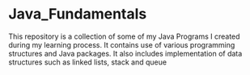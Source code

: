 # Java_Fundamentals
This repository is a collection of some of my Java Programs I created during my learning process. 
It contains use of various programming structures and Java packages. It also includes implementation of data structures such as linked lists, stack and queue